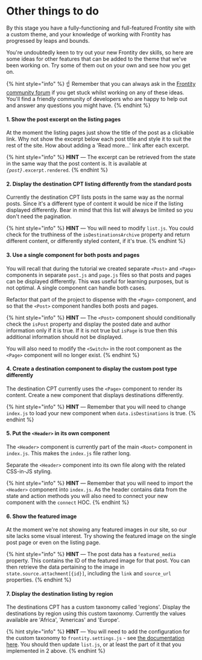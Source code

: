 # Other things to do

By this stage you have a fully-functioning and full-featured Frontity site with a custom theme, and your knowledge of working with Frontity has progressed by leaps and bounds.

You're undoubtedly keen to try out your new Frontity dev skills, so here are some ideas for other features that can be added to the theme that we've been working on. Try some of them out on your own and see how you get on.

{% hint style="info" %}
☝️ Remember that you can always ask in the [Frontity community forum](https://community.frontity.org/) if you get stuck whilst working on any of these ideas. You'll find a friendly community of developers who are happy to help out and answer any questions you might have.
{% endhint %}

#### 1. Show the post excerpt on the listing pages

At the moment the listing pages just show the title of the post as a clickable link. Why not show the excerpt below each post title and style it to suit the rest of the site. How about adding a 'Read more...' link after each excerpt.

{% hint style="info" %}
**HINT** &mdash; The excerpt can be retrieved from the state in the same way that the post content is. It is available at _`{post}`_`.excerpt.rendered`.
{% endhint %}

#### 2. Display the destination CPT listing differently from the standard posts

Currently the destination CPT lists posts in the same way as the normal posts. Since it's a different type of content it would be nice if the listing displayed differently. Bear in mind that this list will always be limited so you don't need the pagination.

{% hint style="info" %}
**HINT** &mdash; You will need to modify `list.js`. You could check for the truthiness of the `isDestinationsArchive` property and return different content, or differently styled content, if it's true.
{% endhint %}

#### 3. Use a single component for both posts and pages

You will recall that during the tutorial we created separate `<Post>` and `<Page>` components in separate `post.js` and `page.js` files so that posts and pages can be displayed differently. This was useful for learning purposes, but is not optimal. A single component can handle both cases.

Refactor that part of the project to dispense with the `<Page>` component, and so that the `<Post>` component handles both posts and pages.

{% hint style="info" %}
**HINT** &mdash; The `<Post>` component should conditionally check the `isPost` property and display the posted date and author information only if it is true. If it is not true but `isPage` is true then this additional information should not be displayed.

You will also need to modify the `<Switch>` in the root component as the `<Page>` component will no longer exist.
{% endhint %}

#### 4. Create a destination component to display the custom post type differently

The destination CPT currently uses the `<Page>` component to render its content. Create a new component that displays destinations differently.

{% hint style="info" %}
**HINT** &mdash; Remember that you will need to change `index.js` to load your new component when `data.isDestinations` is true.
{% endhint %}

#### 5. Put the `<Header>` in its own component

The `<Header>` component is currently part of the main `<Root>` component in `index.js`. This makes the `index.js` file rather long.

Separate the `<Header>` component into its own file along with the related CSS-in-JS styling.

{% hint style="info" %}
**HINT** &mdash; Remember that you will need to import the `<Header>` component into `index.js`. As the header contains data from the state and action methods you will also need to connect your new component with the `connect` HOC.
{% endhint %}

#### 6. Show the featured image

At the moment we're not showing any featured images in our site, so our site lacks some visual interest. Try showing the featured image on the single post page or even on the listing page.

{% hint style="info" %}
**HINT** &mdash; The post data has a `featured_media` property. This contains the ID of the featured image for that post. You can then retrieve the data pertaining to the image in `state.source.attachment[{id}]`, including the `link` and `source_url` properties.
{% endhint %}

#### 7. Display the destination listing by region

The destinations CPT has a custom taxonomy called 'regions'. Display the destinations by region using this custom taxonomy. Currently the values available are 'Africa', 'Americas' and 'Europe'.

{% hint style="info" %}
**HINT** &mdash; You will need to add the configuration for the custom taxonomy to `frontity.settings.js` - see [the documentation here](https://docs.frontity.org/api-reference-1/wordpress-source#state-source-taxonomies). You should then update `list.js`, or at least the part of it that you implemented in 2 above.
{% endhint %}
